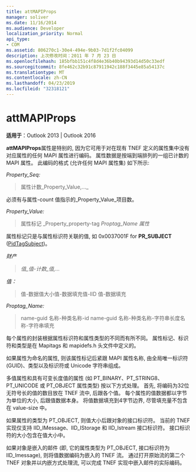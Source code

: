 ```yaml
---
title: attMAPIProps
manager: soliver
ms.date: 11/16/2014
ms.audience: Developer
localization_priority: Normal
api_type:
- COM
ms.assetid: 806270c1-30e4-494e-9b03-7d1f2fc04099
description: 上次修改时间：2011 年 7 月 23 日
ms.openlocfilehash: 185bfbb151c4f8d4e36b40b94393d14d50c33edf
ms.sourcegitcommit: 8fe462c32b91c87911942c188f3445e85a54137c
ms.translationtype: MT
ms.contentlocale: zh-CN
ms.lasthandoff: 04/23/2019
ms.locfileid: "32318121"
---
```

# <a name="attmapiprops"></a>attMAPIProps

  
  
**适用于**：Outlook 2013 | Outlook 2016 
  
**attMAPIProps**属性是特别的, 因为它可用于对在现有 TNEF 定义的属性集中没有对应属性的任何 MAPI 属性进行编码。 属性数据是按端到端排列的一组已计数的 MAPI 属性。 此编码的格式 (允许任何 MAPI 属性集) 如下所示:  
  
 _Property_Seq:_
  
> 属性计数_Property_Value,..._
    
必须有与属性-count 值指示的_Property_Value_项目数。 
  
 _Property_Value:_
  
> 属性标记 _Property_property-tag _Proptag_Name 属性_
    
属性标记只是与属性标识符关联的值, 如 0x0037001F for **PR_SUBJECT** ([PidTagSubject](pidtagsubject-canonical-property.md))。
  
 _财产_
  
>  _值_值-计数_值,..._
    
 _值：_
  
> 值-数据值大小值-数据填充值-IID 值-数据填充
    
 _Proptag_Name:_
  
> name-guid 名称-种类名称-id name-guid 名称-种类名称-字符串长度名称-字符串填充
    
每个属性的封装根据属性标识符和属性类型的不同而有所不同。 属性标记、标识符和类型是在 Mapitags 和 mapidefs.h 头文件中定义的。
  
如果属性为命名的属性, 则该属性标记后紧跟 MAPI 属性名称, 由全局唯一标识符 (GUID)、类型以及标识符或 Unicode 字符串组成。
  
多值属性和具有可变长度值的属性 (如 PT_BINARY、PT_STRING8、PT_UNICODE 或 PT_OBJECT 属性类型) 按以下方式处理。 首先, 将编码为32位无符号长的值的数目放在 TNEF 流中, 后跟各个值。 每个属性的值数据都以字节为单位的大小, 后跟值数据本身。 将值数据填充到4字节边界, 尽管填充量不包含在 value-size 中。
  
如果属性的类型为 PT_OBJECT, 则值大小后跟对象的接口标识符。 当前的 TNEF 实现仅支持 IID_IMessage、IID_IStorage 和 IID_Istream 接口标识符。 接口标识符的大小包含在值大小中。
  
如果对象是嵌入的邮件 (即, 它的属性类型为 PT_OBJECT, 接口标识符为 IID_Imessage), 则将值数据编码为嵌入的 TNEF 流。 通过打开原始流的第二个 TNEF 对象并以内嵌方式处理流, 可以完成 TNEF 实现中嵌入邮件的实际编码。
  

